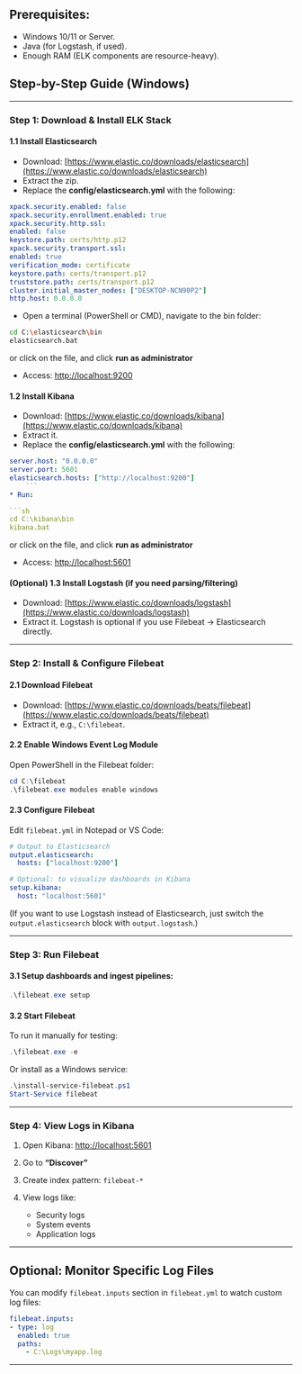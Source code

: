 ## Prerequisites:

* Windows 10/11 or Server.
* Java (for Logstash, if used).
* Enough RAM (ELK components are resource-heavy).

##  Step-by-Step Guide (Windows)

---

### Step 1: Download & Install ELK Stack

#### 1.1 Install **Elasticsearch**

* Download: [https://www.elastic.co/downloads/elasticsearch](https://www.elastic.co/downloads/elasticsearch)
* Extract the zip.
* Replace the **config/elasticsearch.yml** with the following:
```yml
xpack.security.enabled: false
xpack.security.enrollment.enabled: true
xpack.security.http.ssl:
enabled: false
keystore.path: certs/http.p12
xpack.security.transport.ssl:
enabled: true
verification_mode: certificate
keystore.path: certs/transport.p12
truststore.path: certs/transport.p12
cluster.initial_master_nodes: ["DESKTOP-NCN90P2"]
http.host: 0.0.0.0
```

* Open a terminal (PowerShell or CMD), navigate to the bin folder:

```sh
cd C:\elasticsearch\bin
elasticsearch.bat
```

or click on the file, and click **run as administrator**

* Access: [http://localhost:9200](http://localhost:9200)

#### 1.2 Install **Kibana**

* Download: [https://www.elastic.co/downloads/kibana](https://www.elastic.co/downloads/kibana)
* Extract it.
* Replace the **config/elasticsearch.yml** with the following:
```yml
server.host: "0.0.0.0"
server.port: 5601
elasticsearch.hosts: ["http://localhost:9200"]
    ```
* Run:

```sh
cd C:\kibana\bin
kibana.bat
```

or click on the file, and click **run as administrator**

* Access: [http://localhost:5601](http://localhost:5601)

#### (Optional) 1.3 Install **Logstash** (if you need parsing/filtering)

* Download: [https://www.elastic.co/downloads/logstash](https://www.elastic.co/downloads/logstash)
* Extract it. Logstash is optional if you use Filebeat → Elasticsearch directly.

---

### Step 2: Install & Configure Filebeat

#### 2.1 Download Filebeat

* Download: [https://www.elastic.co/downloads/beats/filebeat](https://www.elastic.co/downloads/beats/filebeat)
* Extract it, e.g., `C:\filebeat`.

#### 2.2 Enable Windows Event Log Module

Open PowerShell in the Filebeat folder:

```powershell
cd C:\filebeat
.\filebeat.exe modules enable windows
```

#### 2.3 Configure Filebeat

Edit `filebeat.yml` in Notepad or VS Code:

```yaml
# Output to Elasticsearch
output.elasticsearch:
  hosts: ["localhost:9200"]

# Optional: to visualize dashboards in Kibana
setup.kibana:
  host: "localhost:5601"
```

(If you want to use Logstash instead of Elasticsearch, just switch the `output.elasticsearch` block with `output.logstash`.)

---

### Step 3: Run Filebeat

#### 3.1 Setup dashboards and ingest pipelines:

```powershell
.\filebeat.exe setup
```

#### 3.2 Start Filebeat

To run it manually for testing:

```powershell
.\filebeat.exe -e
```

Or install as a Windows service:

```powershell
.\install-service-filebeat.ps1
Start-Service filebeat
```

---

### Step 4: View Logs in Kibana

1. Open Kibana: [http://localhost:5601](http://localhost:5601)
2. Go to **“Discover”**
3. Create index pattern: `filebeat-*`
4. View logs like:

   * Security logs
   * System events
   * Application logs

---

## Optional: Monitor Specific Log Files

You can modify `filebeat.inputs` section in `filebeat.yml` to watch custom log files:

```yaml
filebeat.inputs:
- type: log
  enabled: true
  paths:
    - C:\Logs\myapp.log
```

---
